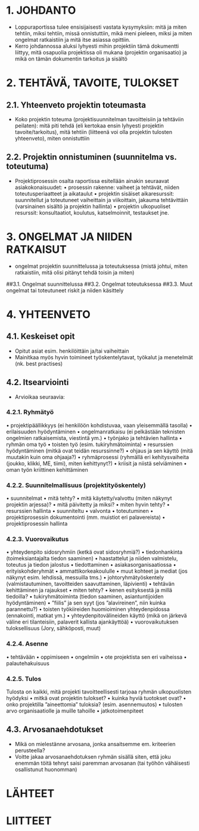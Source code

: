 # 1.	JOHDANTO	
* Loppuraportissa tulee ensisijaisesti vastata kysymyksiin: mitä ja miten tehtiin, miksi tehtiin, missä onnistuttiin, mikä meni pieleen, miksi ja miten ongelmat ratkaistiin ja mitä itse asiassa opittiin.
* Kerro johdannossa aluksi lyhyesti mihin projektiin tämä dokumentti liittyy, mitä osapuolia projektissa oli mukana (projektin organisaatio) ja mikä on tämän dokumentin tarkoitus ja sisältö

# 2.	TEHTÄVÄ, TAVOITE, TULOKSET

## 2.1.	Yhteenveto projektin toteumasta
* Koko projektin toteuma (projektisuunnitelman tavoitteisiin ja tehtäviin peilaten): mitä piti tehdä (eli kertokaa ensin lyhyesti projektin tavoite/tarkoitus), mitä tehtiin (liitteenä voi olla projektin tulosten yhteenveto), miten onnistuttiin

## 2.2.	 Projektin onnistuminen (suunnitelma vs. toteutuma)
* Projektiprosessin osalta raportissa esitellään ainakin seuraavat asiakokonaisuudet:
•	prosessin rakenne: vaiheet ja tehtävät, niiden toteutusperiaatteet ja aikataulut
•	projektin sisäiset aikaresurssit: suunnitellut ja toteutuneet vaiheittain ja viikoittain, jakauma tehtävittäin (varsinainen sisältö ja projektin hallinta)
•	projektin ulkopuoliset resurssit: konsultaatiot, koulutus, katselmoinnit, testaukset jne.

# 3.	ONGELMAT JA NIIDEN RATKAISUT
* ongelmat projektin suunnittelussa ja toteutuksessa (mistä johtui, miten ratkaistiin, mitä olisi pitänyt tehdä toisin ja miten)

##3.1.	Ongelmat suunnittelussa
##3.2.	Ongelmat toteutuksessa
##3.3.	Muut ongelmat tai toteutuneet riskit ja niiden käsittely

# 4.	YHTEENVETO
## 4.1.	Keskeiset opit
* Opitut asiat esim. henkilöittäin ja/tai vaiheittain
* Mainitkaa myös hyvin toimineet työskentelytavat, työkalut ja menetelmät (nk. best practises)

## 4.2.	Itsearviointi
* Arvioikaa seuraavia:

### 4.2.1.	Ryhmätyö
•	projektipäällikkyys (ei henkilöön kohdistuvaa, vaan yleisemmällä tasolla)
•	erilaisuuden hyödyntäminen
•	ongelmanratkaisu (ei pelkästään teknisten ongelmien ratkaisemista, viestintä ym.)
•	työnjako ja tehtävien hallinta
•	ryhmän oma työ 
•	toisten työ (esim. tukiryhmätoiminta)
•	resurssien hyödyntäminen (mitkä ovat teidän resurssinne?)
•	ohjaus ja sen käyttö (mitä muutakin kuin oma ohjaaja?)
•	ryhmäprosessi (ryhmällä eri kehitysvaiheita (joukko, klikki, ME, tiimi), miten kehittynyt?)
•	kriisit ja niistä selviäminen 
•	oman työn kriittinen kehittäminen	

### 4.2.2.	Suunnitelmallisuus (projektityöskentely) 
•	suunnitelmat
•	mitä tehty?
•	mitä käytetty/valvottu (miten näkynyt projektin arjessa)?
•	mitä päivitetty ja miksi?
•	miten hyvin tehty?
•	resurssien hallinta
•	suunniteltu
•	valvonta
•	toteutuminen
•	projektiprosessin dokumentointi (mm. muistiot eri palavereista)
•	projektiprosessin hallinta

### 4.2.3.	Vuorovaikutus
•	yhteydenpito sidosryhmiin (ketkä ovat sidosryhmiä?)
•	tiedonhankinta (toimeksiantajalta tiedon saaminen)
•	haastattelut ja niiden valmistelu, toteutus ja tiedon jalostus
•	tiedottaminen
•	asiakasorganisaatiossa
•	erityiskohderyhmät
•	ammattikorkeakoululle
•	muut kohteet ja mediat (jos näkynyt esim. lehdissä, messuilla tms.)
•	johtoryhmätyöskentely (valmistautuminen, tavoitteiden saavuttaminen, läpivienti)
•	tehtävän kehittäminen ja rajaukset 
•	miten tehty?
•	kenen esityksestä ja millä tiedoilla?
•	tukiryhmätoiminta (tiedon saaminen, asiantuntijoiden hyödyntäminen)
•	”fiilis” ja sen syyt (jos ”alavireinen”, niin kuinka parannettu?)
•	toisten työkiireiden huomioiminen yhteydenpidossa (ennakointi, matkat ym.)
•	yhteydenpitovälineiden käyttö (mikä on järkevä väline eri tilanteisiin, palaverit kallista ajankäyttöä)
•	vuorovaikutuksen tuloksellisuus (Jory, sähköposti, muut)

### 4.2.4.	Asenne
•	tehtävään 
•	oppimiseen 
•	ongelmiin
•	ote projektista sen eri vaiheissa
•	palautehakuisuus

### 4.2.5.	Tulos
Tulosta on kaikki, mitä projekti tavoitteellisesti tarjoaa ryhmän ulkopuolisten hyödyksi
•	mitkä ovat projektin tulokset? 
•	kuinka hyviä tuotokset ovat?
•	onko projektilla ”aineettomia” tuloksia? (esim. asennemuutos)
•	tulosten arvo organisaatiolle ja muille tahoille
•	jatkotoimenpiteet

## 4.3.	Arvosanaehdotukset
* Mikä on mielestänne arvosana, jonka ansaitsemme em. kriteerien perusteella?
* Voitte jakaa arvosanaehdotuksen ryhmän sisällä siten, että joku enemmän töitä tehnyt saisi paremman arvosanan (tai työhön vähäisesti osallistunut huonomman)

# LÄHTEET

# LIITTEET
